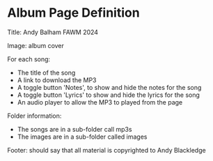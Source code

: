 # Album Page Definition

Title: Andy Balham FAWM 2024

Image: album cover

For each song:

- The title of the song
- A link to download the MP3
- A toggle button 'Notes', to show and hide the notes for the song
- A toggle button 'Lyrics' to show and hide the lyrics for the song
- An audio player to allow the MP3 to played from the page

Folder information:

- The songs are in a sub-folder call mp3s
- The images are in a sub-folder called images

Footer: should say that all material is copyrighted to Andy Blackledge
